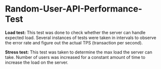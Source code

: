 # Random-User-API-Performance-Test

**Load test:** 
This test was done to check whether the server can handle expected load. Several instances of tests were taken in intervals to observe the error rate and figure out the actual TPS (transaction per second).  

**Stress test:**
This test was taken to determine the max load the server can take. Number of users was increased for a constant amount of time to increase the load on the server.
